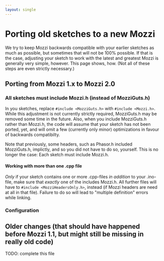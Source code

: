 ```yaml
---
layout: single
---
```


# Porting old sketches to a new Mozzi

We try to keep Mozzi backwards compatible with your earlier sketches as much as possible, but sometimes that will not be 100% possible. If that is the case,
adjusting your sketch to work with the latest and greatest Mozzi is generally very simple, however. This page shows, how. (Not all of these steps are
even strictly necessary.)

## Porting from Mozzi 1.x to Mozzi 2.0

### All sketches must include Mozzi.h (instead of MozziGuts.h)

In you sketches, replace ```#include <MozziGuts.h>``` with ```#include <Mozzi.h>```. While this adjustment is not currently strictly required, MozziGuts.h may be removed some
time in the future. Also, when you include MozziGuts.h rather than Mozzi.h, the code will assume that your sketch has not been ported, yet, and will omit a few
(currently only minor) optimizations in favour of backwards compatibilty.

Note that previously, some headers, such as Phasor.h included MozziGuts.h, implictly, and so you did not have to do so, yourself. This is no longer the case: Each sketch
must include Mozzi.h.

#### Working with more than one .cpp file

*Only* if your sketch contains one or more .cpp-files *in addition* to your .ino-file, make sure that *exactly* one of the includes Mozzi.h. All further files will
have to ```#include <MozziHeadersOnly.h>```, instead (if Mozzi headers are need at all in that file). Failure to do so will lead to "multiple definition" errors while
linking.

### Configuration





## Older changes (that should have happened before Mozzi 1.1, but might still be missing in really old code)




TODO: complete this file


